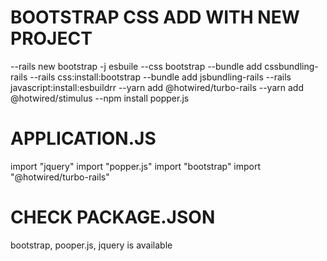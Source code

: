 
# BOOTSTRAP CSS ADD WITH NEW PROJECT

--rails new bootstrap -j esbuile --css bootstrap
--bundle add cssbundling-rails
--rails css:install:bootstrap
--bundle add jsbundling-rails
--rails javascript:install:esbuildrr
--yarn add @hotwired/turbo-rails
--yarn add @hotwired/stimulus
--npm install popper.js

# APPLICATION.JS 

import "jquery"
import "popper.js"
import "bootstrap"
import "@hotwired/turbo-rails"

# CHECK PACKAGE.JSON
bootstrap, pooper.js, jquery is available
